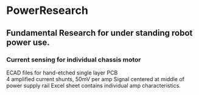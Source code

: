 # PowerResearch
## Fundamental Research for under standing robot power use.
  
  
### Current sensing for individual chassis motor
ECAD files for hand-etched single layer PCB  
4 amplified current shunts, 50mV per amp
Signal centered at middle of power supply rail
Excel sheet contains individual amp characteristics. 
